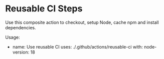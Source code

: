 # Reusable CI Steps

Use this composite action to checkout, setup Node, cache npm and install dependencies.

Usage:
- name: Use reusable CI
  uses: ./.github/actions/reusable-ci
  with:
    node-version: 18
